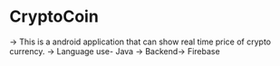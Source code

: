 # CryptoCoin
-> This is a android application that can show real time price of crypto currency.
-> Language use- Java
-> Backend-> Firebase
